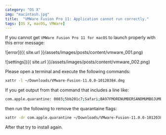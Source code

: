 ```yaml
---
category: "OS X"
img: "macintosh.jpg"
title:  "VMWare Fusion Pro 11: Application cannot run correctly."
tags: [OS X, macOS, VMWare]
---
```

If you cannot get `VMWare Fusion Pro 11 for macOS` to launch properly with this error message:

![error]({{ site.url }}/assets/images/posts/content/vmware_001.png)

![settings]({{ site.url }}/assets/images/posts/content/vmware_002.png)

Please open a terminal and execute the following commands:

```sh
xattr -l ~/Downloads/VMware-Fusion-11.0.0-10120384.dmg
```

If you get output from that command that includes a line like:

```sh
com.apple.quarantine: 0083;5bb201c7;Safari;BA97FMORENUMBERSANDMUMBOJUMBO
```

then run the following to remove the quarantaine flags:

```sh
xattr -dr com.apple.quarantine ~/Downloads/VMware-Fusion-11.0.0-10120384.dmg
```

After that try to install again.
